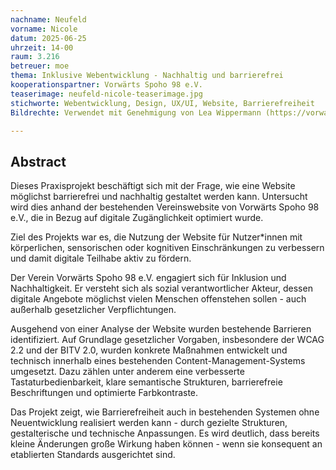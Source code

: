 ```yaml
---
nachname: Neufeld
vorname: Nicole
datum: 2025-06-25
uhrzeit: 14-00
raum: 3.216
betreuer: moe
thema: Inklusive Webentwicklung - Nachhaltig und barrierefrei
kooperationspartner: Vorwärts Spoho 98 e.V.
teaserimage: neufeld-nicole-teaserimage.jpg
stichworte: Webentwicklung, Design, UX/UI, Website, Barrierefreiheit
Bildrechte: Verwendet mit Genehmigung von Lea Wippermann (https://vorwaertsspoho.de/)

---
```


## Abstract

Dieses Praxisprojekt beschäftigt sich mit der Frage, wie eine Website möglichst barrierefrei und nachhaltig gestaltet werden kann. Untersucht wird dies anhand der bestehenden Vereinswebsite von Vorwärts Spoho 98 e.V., die in Bezug auf digitale Zugänglichkeit optimiert wurde. 

Ziel des Projekts war es, die Nutzung der Website für Nutzer*innen mit körperlichen, sensorischen oder kognitiven Einschränkungen zu verbessern und damit digitale Teilhabe aktiv zu fördern.

Der Verein Vorwärts Spoho 98 e.V. engagiert sich für Inklusion und Nachhaltigkeit. Er versteht sich als sozial verantwortlicher Akteur, dessen digitale Angebote möglichst vielen Menschen offenstehen sollen - auch außerhalb gesetzlicher Verpflichtungen.

Ausgehend von einer Analyse der Website wurden bestehende Barrieren identifiziert. Auf Grundlage gesetzlicher Vorgaben, insbesondere der WCAG 2.2 und der BITV 2.0, wurden konkrete Maßnahmen entwickelt und technisch innerhalb eines bestehenden Content-Management-Systems umgesetzt. Dazu zählen unter anderem eine verbesserte Tastaturbedienbarkeit, klare semantische Strukturen, barrierefreie Beschriftungen und optimierte Farbkontraste.

Das Projekt zeigt, wie Barrierefreiheit auch in bestehenden Systemen ohne Neuentwicklung realisiert werden kann - durch gezielte Strukturen, gestalterische und technische Anpassungen. Es wird deutlich, dass bereits kleine Änderungen große Wirkung haben können - wenn sie konsequent an etablierten Standards ausgerichtet sind. 